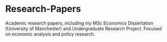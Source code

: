 # Research-Papers
Academic research papers, including my MSc Economics Dissertation (University of Manchester) and Undergraduate Research Project. Focused on economic analysis and policy research.

